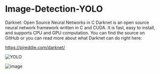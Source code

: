 # Image-Detection-YOLO

Darknet: Open Source Neural Networks in C
Darknet is an open source neural network framework written in C and CUDA. It is fast, easy to install, and supports CPU and GPU computation. You can find the source on GitHub or you can read more about what Darknet can do right here:

https://pjreddie.com/darknet/


![YOLO](https://user-images.githubusercontent.com/108759490/187922046-b2533b2e-76ca-40ea-bb01-bac56dd875cd.png)





![image](https://user-images.githubusercontent.com/108759490/187923141-518edb76-4ba2-42b4-b493-f7add60c505f.png)


